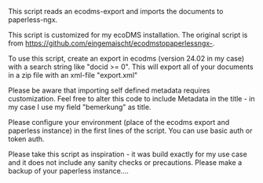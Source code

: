 This script reads an ecodms-export and imports the documents to paperless-ngx.

This script is customized for my ecoDMS installation. 
The original script is from https://github.com/eingemaischt/ecodmstopaperlessngx-.

To use this script, create an export in ecodms (version 24.02 in my case) with a search string
like "docid >= 0". This will export all of your documents in a zip file with an xml-file "export.xml"

Please be aware that importing self defined metadata requires customization.
Feel free to alter this code to include Metadata in the title - in my case I use my field "bemerkung" as title.

Please configure your environment (place of the ecodms export and paperless instance) in the first lines of the script.
You can use basic auth or token auth.

Please take this script as inspiration - it was build exactly for my use case and it does not include 
any sanity checks or precautions. Please make a backup of your paperless instance....
